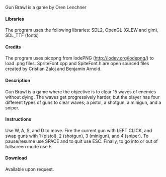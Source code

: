 Gun Brawl is a game by Oren Lenchner

#### Libraries ####
The program uses the following libraries: SDL2, OpenGL (GLEW and glm), SDL_TTF (fonts)

#### Credits ####
The program uses picopng from lodePNG (http://lodev.org/lodepng/) to load .png files. SpriteFont.cpp and SpiteFont.h are open sourced files created by Cristian Zaloj and Benjamin Arnold.

#### Description ####
Gun Brawl is a game where the objective is to clear 15 waves of enemies without dying. The waves get progressively harder, but the player has four different types of guns to clear waves; a pistol, a shotgun, a minigun, and a sniper.

#### Instructions ####
Use W, A, S, and D to move. Fire the current gun with LEFT CLICK, and swap guns with 1 (pistol), 2 (shotgun), 3 (minigun), and 4 (sniper). To pause/resume use SPACE and to quit use ESC. Finally, to go into or out of fullscreen mode use F.

#### Download ####
Available upon request.